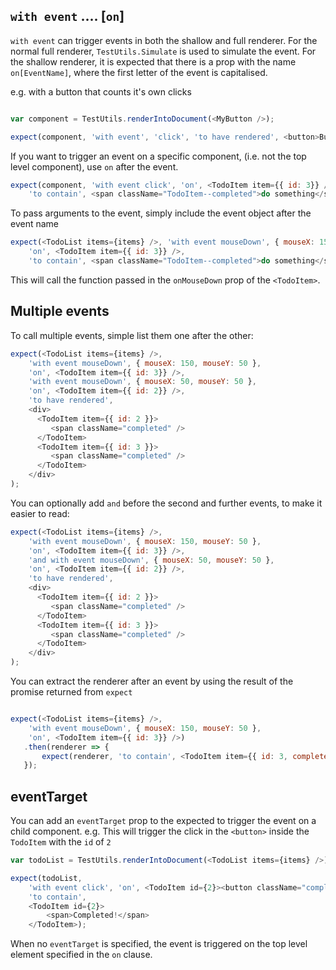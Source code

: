 ## `with event` .... [`on`]

`with event` can trigger events in both the shallow and full renderer.  For the normal full renderer,
`TestUtils.Simulate` is used to simulate the event. For the shallow renderer, it is expected that 
there is a prop with the name `on[EventName]`, where the first letter of the event is capitalised.

e.g. with a button that counts it's own clicks

```js

var component = TestUtils.renderIntoDocument(<MyButton />);

expect(component, 'with event', 'click', 'to have rendered', <button>Button was clicked 1 times</button>);
```

If you want to trigger an event on a specific component, (i.e. not the top level component), use `on` 
after the event.

```js
expect(component, 'with event click', 'on', <TodoItem item={{ id: 3}} />, 
    'to contain', <span className="TodoItem--completed">do something</span>);
```

To pass arguments to the event, simply include the event object after the event name

```js
expect(<TodoList items={items} />, 'with event mouseDown', { mouseX: 150, mouseY: 50 },
    'on', <TodoItem item={{ id: 3}} />,
    'to contain', <span className="TodoItem--completed">do something</span>);
```

This will call the function passed in the `onMouseDown` prop of the `<TodoItem>`.

## Multiple events

To call multiple events, simple list them one after the other:


```js
expect(<TodoList items={items} />, 
    'with event mouseDown', { mouseX: 150, mouseY: 50 },
    'on', <TodoItem item={{ id: 3}} />,
    'with event mouseDown', { mouseX: 50, mouseY: 50 },
    'on', <TodoItem item={{ id: 2}} />,
    'to have rendered', 
    <div>
      <TodoItem item={{ id: 2 }}>
         <span className="completed" />
      </TodoItem>
      <TodoItem item={{ id: 3 }}>
         <span className="completed" />
      </TodoItem>
    </div>
);
```

You can optionally add `and` before the second and further events, to make it easier to read:

```js
expect(<TodoList items={items} />, 
    'with event mouseDown', { mouseX: 150, mouseY: 50 },
    'on', <TodoItem item={{ id: 3}} />,
    'and with event mouseDown', { mouseX: 50, mouseY: 50 },
    'on', <TodoItem item={{ id: 2}} />,
    'to have rendered', 
    <div>
      <TodoItem item={{ id: 2 }}>
         <span className="completed" />
      </TodoItem>
      <TodoItem item={{ id: 3 }}>
         <span className="completed" />
      </TodoItem>
    </div>
);
```

You can extract the renderer after an event by using the result of the promise returned from `expect`
```js

expect(<TodoList items={items} />, 
    'with event mouseDown', { mouseX: 150, mouseY: 50 },
    'on', <TodoItem item={{ id: 3}} />)
   .then(renderer => {
       expect(renderer, 'to contain', <TodoItem item={{ id: 3, completed: true }} />);
   });
```

## eventTarget

You can add an `eventTarget` prop to the expected to trigger the event on a child component.
e.g. This will trigger the click in the `<button>` inside the `TodoItem` with the `id` of `2`

```js
var todoList = TestUtils.renderIntoDocument(<TodoList items={items} />);

expect(todoList, 
    'with event click', 'on', <TodoItem id={2}><button className="complete" eventTarget /></TodoItem>,
    'to contain', 
    <TodoItem id={2}>
        <span>Completed!</span>
    </TodoItem>);
```

When no `eventTarget` is specified, the event is triggered on the top level element specified in the `on` clause.
